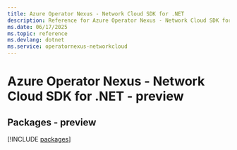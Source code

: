 ```yaml
---
title: Azure Operator Nexus - Network Cloud SDK for .NET
description: Reference for Azure Operator Nexus - Network Cloud SDK for .NET
ms.date: 06/17/2025
ms.topic: reference
ms.devlang: dotnet
ms.service: operatornexus-networkcloud
---
```

# Azure Operator Nexus - Network Cloud SDK for .NET - preview
## Packages - preview
[!INCLUDE [packages](operator-nexus---network-cloud-index.md)]